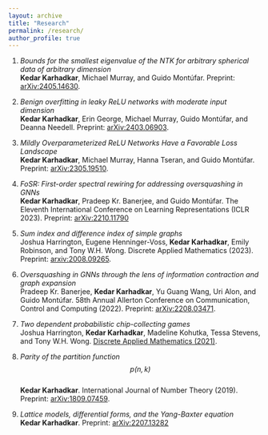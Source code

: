 ```yaml
---
layout: archive
title: "Research"
permalink: /research/
author_profile: true
---
```


1) *Bounds for the smallest eigenvalue of the NTK for arbitrary spherical data of arbitrary dimension*\
**Kedar Karhadkar**, Michael Murray, and Guido Montúfar. Preprint: [arXiv:2405.14630](https://arxiv.org/abs/2405.14630).

2) *Benign overfitting in leaky ReLU networks with moderate input dimension*\
**Kedar Karhadkar**, Erin George, Michael Murray, Guido Montúfar, and Deanna Needell. Preprint: [arXiv:2403.06903](https://arxiv.org/abs/2403.06903).

3) *Mildly Overparameterized ReLU Networks Have a
Favorable Loss Landscape*\
**Kedar Karhadkar**, Michael Murray, Hanna Tseran, and Guido Montúfar. Preprint: [arXiv:2305.19510](https://arxiv.org/abs/2305.19510).

4) *FoSR: First-order spectral rewiring for addressing oversquashing in GNNs*\
**Kedar Karhadkar**, Pradeep Kr. Banerjee, and Guido Montúfar. The Eleventh International Conference on Learning Representations (ICLR 2023). Preprint: [arXiv:2210.11790](https://arxiv.org/abs/2210.11790)

5) *Sum index and difference index of simple graphs*\
Joshua Harrington, Eugene Henninger-Voss, **Kedar Karhadkar**, Emily Robinson, and Tony W.H. Wong. Discrete Applied Mathematics (2023). Preprint: [arxiv:2008.09265](https://arxiv.org/abs/2008.09265).

6) *Oversquashing in GNNs through the lens of information contraction and graph expansion*\
Pradeep Kr. Banerjee, **Kedar Karhadkar**, Yu Guang Wang, Uri Alon, and Guido Montúfar. 58th Annual Allerton Conference on Communication, Control and Computing (2022). Preprint: [arXiv:2208.03471](https://arxiv.org/abs/2208.03471).

7) *Two dependent probabilistic chip-collecting games*\
Joshua Harrington, **Kedar Karhadkar**, Madeline Kohutka, Tessa Stevens, and Tony W.H. Wong. [Discrete Applied Mathematics (2021)](https://www.sciencedirect.com/science/article/pii/S0166218X20303760).

8) *Parity of the partition function $$p(n, k)$$*\
**Kedar Karhadkar**. International Journal of Number Theory (2019). Preprint: [arXiv:1809.07459](https://arxiv.org/abs/1809.07459).

9) *Lattice models, differential forms, and the Yang-Baxter equation*\
**Kedar Karhadkar**. Preprint: [arXiv:2207.13282](https://arxiv.org/abs/2207.13282)